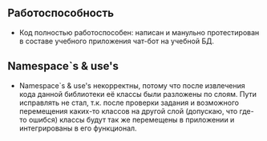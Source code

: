 ## Работоспособность
- Код полностью работоспособен: написан и манульно протестирован в составе учебного приложения чат-бот на учебной БД.

## Namespace`s & use's
- Namespace`s & use's некорректны, потому что после извлечения кода данной библиотеки её классы были разложены по слоям.
Пути исправлять не стал, т.к. после проверки задания и возможного перемещения каких-то классов на другой слой (допускаю, что где-то ошибся) 
классы будут так же перемещены в приложении и интегрированы в его функционал.